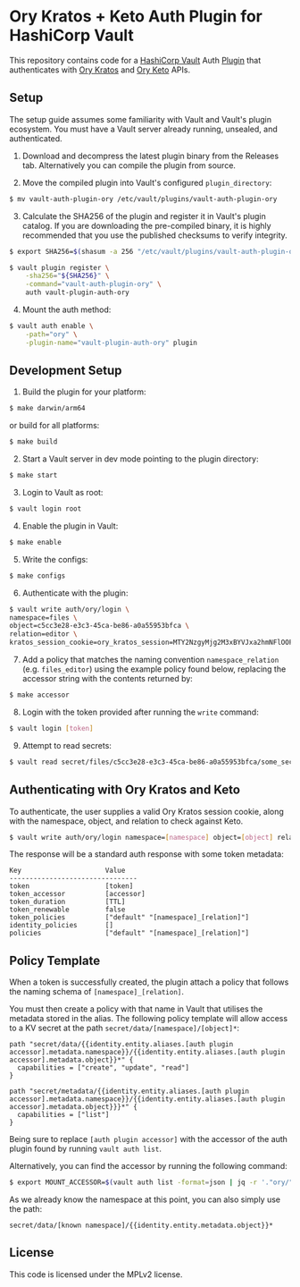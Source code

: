 # Ory Kratos + Keto Auth Plugin for HashiCorp Vault

This repository contains code for a [HashiCorp Vault](https://github.com/hashicorp/vault) Auth [Plugin](https://developer.hashicorp.com/vault/docs/plugins) that authenticates with [Ory Kratos](https://github.com/ory/kratos) and [Ory Keto](https://github.com/ory/keto) APIs.

## Setup

The setup guide assumes some familiarity with Vault and Vault's plugin
ecosystem. You must have a Vault server already running, unsealed, and
authenticated.

1. Download and decompress the latest plugin binary from the Releases tab. Alternatively you can compile the plugin from source.

2. Move the compiled plugin into Vault's configured `plugin_directory`:

  ```sh
  $ mv vault-auth-plugin-ory /etc/vault/plugins/vault-auth-plugin-ory
  ```

3. Calculate the SHA256 of the plugin and register it in Vault's plugin catalog.
If you are downloading the pre-compiled binary, it is highly recommended that
you use the published checksums to verify integrity.

  ```sh
  $ export SHA256=$(shasum -a 256 "/etc/vault/plugins/vault-auth-plugin-ory" | cut -d' ' -f1)

  $ vault plugin register \
      -sha256="${SHA256}" \
      -command="vault-auth-plugin-ory" \
      auth vault-plugin-auth-ory
  ```

4. Mount the auth method:

  ```sh
  $ vault auth enable \
      -path="ory" \
      -plugin-name="vault-plugin-auth-ory" plugin
  ```

## Development Setup

1. Build the plugin for your platform:

  ```sh
  $ make darwin/arm64
  ```

  or build for all platforms:

  ```sh
  $ make build
  ```

2. Start a Vault server in dev mode pointing to the plugin directory:

  ```sh
  $ make start
  ```
3. Login to Vault as root:

  ```sh
  $ vault login root
  ```

4. Enable the plugin in Vault:

  ```sh
  $ make enable
  ```
5. Write the configs:

  ```sh
  $ make configs
  ```

6. Authenticate with the plugin:

  ```sh
  $ vault write auth/ory/login \
namespace=files \
object=c5cc3e28-e3c3-45ca-be86-a0a55953bfca \
relation=editor \
kratos_session_cookie=ory_kratos_session=MTY2NzgyMjg2M3xBYVJxa2hmNFlOOFAyZnc3U3VidnZKd1A0VmdyWFgyU3ozbUNvRG4zeC1oNU1DS3Z6dkc1ODllTHdua0s5aFdpcW1ZZ0pveVNBVVM3ZXBIRWdQdlJGWXN0aS1iVU5tenVFbUw1WE1QNDRVcms5eWZZRk52R3dOdTJKLVcxYVlFWFU4ajNFUmc0bnc9PXyq29KzMQjNDdZLeJAuNLUBeU1g1-iD7l31nahltn4mZg==
  ```

7. Add a policy that matches the naming convention `namespace_relation` (e.g. `files_editor`) using the example policy found below, replacing the accessor string with the contents returned by:

  ```sh
  $ make accessor
  ```

8. Login with the token provided after running the `write` command:

  ```sh
  $ vault login [token]
  ```

9. Attempt to read secrets:

  ```sh
  $ vault read secret/files/c5cc3e28-e3c3-45ca-be86-a0a55953bfca/some_secret
  ```

## Authenticating with Ory Kratos and Keto

To authenticate, the user supplies a valid Ory Kratos session cookie, along with the namespace,
object, and relation to check against Keto.

```sh
$ vault write auth/ory/login namespace=[namespace] object=[object] relation=[relation] kratos_session_cookie=[full kratos_session_cookie=[...] string]
```

The response will be a standard auth response with some token metadata:

```text
Key                     Value
--------------------------------
token                   [token]
token_accessor          [accessor]
token_duration          [TTL]
token_renewable         false
token_policies          ["default" "[namespace]_[relation]"]
identity_policies       []
policies                ["default" "[namespace]_[relation]"]
```

## Policy Template

When a token is successfully created, the plugin attach a policy that follows the naming schema of `[namespace]_[relation]`.

You must then create a policy with that name in Vault that utilises the metadata stored in the alias. The following policy template will allow access to a KV secret at the path `secret/data/[namespace]/[object]*`:

```hcl
path "secret/data/{{identity.entity.aliases.[auth plugin accessor].metadata.namespace}}/{{identity.entity.aliases.[auth plugin accessor].metadata.object}}*" {
  capabilities = ["create", "update", "read"]
}

path "secret/metadata/{{identity.entity.aliases.[auth plugin accessor].metadata.namespace}}/{{identity.entity.aliases.[auth plugin accessor].metadata.object}}}*" {
  capabilities = ["list"]
}
```

Being sure to replace `[auth plugin accessor]` with the accessor of the auth plugin found by running `vault auth list`.

Alternatively, you can find the accessor by running the following command:

```sh
$ export MOUNT_ACCESSOR=$(vault auth list -format=json | jq -r '."ory/".accessor')
```

As we already know the namespace at this point, you can also simply use the path:

`secret/data/[known namespace]/{{identity.entity.metadata.object}}*`

## License

This code is licensed under the MPLv2 license.
